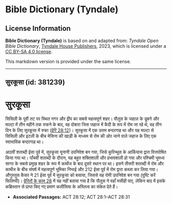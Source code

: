 # Bible Dictionary (Tyndale)

## License Information

**Bible Dictionary (Tyndale)** is based on and adapted from: _Tyndale Open Bible Dictionary_, [Tyndale House Publishers](https://tyndaleopenresources.com/), 2023, which is licensed under a [CC BY-SA 4.0 license](https://creativecommons.org/licenses/by-sa/4.0/legalcode.en).

This markdown version is provided under the same license.



--------------------------------

## सुरकूसा (id: 381239)

सुरकूसा
=======

सिसिली के पूर्वी तट पर स्थित नगर और द्वीप का सबसे महत्वपूर्ण शहर। पौलुस के जहाज़ के डूबने और माल्टा में तीन महीने तक रुकने के बाद, वह दोबारा जिस जहाज में कैदी के रूप में रोम जा रहे थे, वह तीन दिन के लिए सुरकूसा में रुका ([प्रेरि 28:12](https://ref.ly/Acts28:12))। सुरकूसा में एक उत्तम बन्दरगाह था और यह माल्टा से सिसिली और इटली के बीच मेसिना की खाड़ी के माध्यम से रोम की ओर जाने वाले जहाज के लिए एक स्वाभाविक बन्दरगाह था।

आठवीं शताब्दी ईसा पूर्व में, सुरकूसा यूनानी उपनिवेश बन गया, जिसे कुरिन्थुस के आर्कियास द्वारा वित्तपोषित किया गया था। पाँचवीं शताब्दी के दौरान, यह बहुत शक्तिशाली और प्रभावशाली हो गया और पश्चिमी भूमध्य सागर के सबसे प्रमुख शहर के रूप में कार्थेज के बाद दूसरे स्थान पर था। इसने तीसरी शताब्दी में रोम और कार्थेज के बीच संघर्ष में महत्वपूर्ण भूमिका निभाई और 212 ईसा पूर्व में रोम द्वारा कब्जा कर लिया गया। औगुस्तुस कैसर ने 21 ईसा पूर्व में सुरकूसा को बसाया, जिससे यह रोमी उपनिवेश बन गया (पुष्टि करें फिलिप्पी)। [प्रेरितों के काम 28](https://ref.ly/Acts28:1-Acts28:31) में यह नहीं बताया गया है कि पौलुस ने वहाँ मसीही पाए, लेकिन बाद में इसके कब्रिस्तान से प्राप्त किए गए प्रमाण कलीसिया के अस्तित्व का संकेत देते हैं।

* **Associated Passages:** ACT 28:12; ACT 28:1–ACT 28:31

